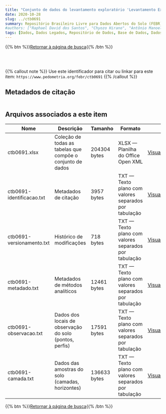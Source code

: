 ```yaml
---
title: "Conjunto de dados do levantamento exploratório 'Levantamento Exploratório dos Solos da Região Sob Influência da Cia. Vale do Rio Doce.'"
date: 2020-10-28
slug: ../ctb0691
summary: Repositório Brasileiro Livre para Dados Abertos do Solo (FEBR) | A febre dos dados de solo no Brasil
#authors: ["Raphael David dos Santos", "Chyozo Hirano", "Antônio Manoel Pires Filho", "Adalton Oliveira Martins", "Luiz Gonzaga de Oliveira Carvalho", "João Luiz Rodrigues de Souza", "Ari Delcio Cavedon", "Jalcione Nazareno Nunes Diniz", "Raphael David dos Santos", "Luiz Alberto Regueira Medeiros", "Leandro Vettori", "Franklin dos Santos Antunes", "Maria de Lourdes A. Anastácio", "Abeilard Fernand de Castro", "Raphael M. Bloise", "Adalton Oliveira Martins", "Loiva Lizia Antonello", "Therezinha L. Bezerra", "Luis Rainho S. Carneiro", "Hélio Pierantoni", "Maria Amélia Duriez", "Ruth A. L. Johas", "José Lopes de Paula", "Giza Nara C. Moreira", "Washington de Oliveira Barreto", "Fausto de Oliveira Fontes", "José Francisco B. Zikan."]
tags: [Dados, Dados Legados, Repositório de Dados, Base de Dados, Dados Abertos]
---
```


<style>
div.alert > div {
    font-size: 0.8rem;
}
</style>

{{% btn %}}<a href="/febr/buscar/">Retornar à página de busca</a>{{% /btn %}}

<br>
<br>

{{% callout note %}}
Use este identificador para citar ou linkar para este item: `https://www.pedometria.org/febr/ctb0691`
{{% /callout %}}

## Metadados de citação

<table>
<!-- Fonte: https://gist.github.com/jfreels/6814721 -->
<script src="https://d3js.org/d3.v3.min.js" charset="utf-8"></script>
<!-- <script type='text/javascript' src='/febr/buscar/script.js'></script> -->
<script type='text/javascript'>
  d3.tsv('ctb0691-identificacao.txt',function (data) {
    var columns = ['campo', 'valor']
    tabulate(data, columns)
  })
</script>
</table>

## Arquivos associados a este item

<table style="width:100%">
  <thead>
    <tr>
      <th>Nome</th>
      <th>Descrição</th>
      <th>Tamanho</th>
      <th>Formato</th>
      <th></th>
    </tr>
  </thead>
  <tbody>
    <tr>
      <td>ctb0691.xlsx</td>
      <td>Coleção de todas as tabelas que compõe o conjunto de dados</td>
      <td>204304 bytes</td>
      <td>XLSX — Planilha do Office Open XML</td>
      <td><a href="https://cloud.utfpr.edu.br/index.php/s/Df6dhfzYJ1DDeso/download?path=%2Fctb0691&files=ctb0691.xlsx" class="btn btn-primary btn-block" role="button">Visualizar/Abrir</a></td>
    </tr>
    <tr>
      <td>ctb0691-identificacao.txt</td>
      <td>Metadados de citação</td>
      <td>3957 bytes</td>
      <td>TXT — Texto plano com valores separados por tabulação</td>
      <td><a href="https://cloud.utfpr.edu.br/index.php/s/Df6dhfzYJ1DDeso/download?path=%2Fctb0691&files=ctb0691-identificacao.txt" class="btn btn-primary btn-block" role="button">Visualizar/Abrir</a></td>
    </tr>
    <tr>
      <td>ctb0691-versionamento.txt</td>
      <td>Histórico de modificações</td>
      <td>718 bytes</td>
      <td>TXT — Texto plano com valores separados por tabulação</td>
      <td><a href="https://cloud.utfpr.edu.br/index.php/s/Df6dhfzYJ1DDeso/download?path=%2Fctb0691&files=ctb0691-versionamento.txt" class="btn btn-primary btn-block" role="button">Visualizar/Abrir</a></td>
    </tr>
    <tr>
      <td>ctb0691-metadado.txt</td>
      <td>Metadados de métodos analíticos</td>
      <td>12461 bytes</td>
      <td>TXT — Texto plano com valores separados por tabulação</td>
      <td><a href="https://cloud.utfpr.edu.br/index.php/s/Df6dhfzYJ1DDeso/download?path=%2Fctb0691&files=ctb0691-metadado.txt" class="btn btn-primary btn-block" role="button">Visualizar/Abrir</a></td>
    </tr>
    <tr>
      <td>ctb0691-observacao.txt</td>
      <td>Dados dos locais de observação do solo (pontos, perfis)</td>
      <td>17591 bytes</td>
      <td>TXT — Texto plano com valores separados por tabulação</td>
      <td><a href="https://cloud.utfpr.edu.br/index.php/s/Df6dhfzYJ1DDeso/download?path=%2Fctb0691&files=ctb0691-observacao.txt" class="btn btn-primary btn-block" role="button">Visualizar/Abrir</a></td>
    </tr>
    <tr>
      <td>ctb0691-camada.txt</td>
      <td>Dados das amostras do solo (camadas, horizontes)</td>
      <td>136633 bytes</td>
      <td>TXT — Texto plano com valores separados por tabulação</td>
      <td><a href="https://cloud.utfpr.edu.br/index.php/s/Df6dhfzYJ1DDeso/download?path=%2Fctb0691&files=ctb0691-camada.txt" class="btn btn-primary btn-block" role="button">Visualizar/Abrir</a></td>
    </tr>
  </tbody>
</table>

{{% btn %}}<a href="/febr/buscar/">Retornar à página de busca</a>{{% /btn %}}
